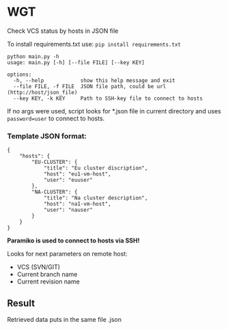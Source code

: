 # WGT
Check VCS status by hosts in JSON file

To install requirements.txt use:
`pip install requirements.txt`
```
python main.py -h
usage: main.py [-h] [--file FILE] [--key KEY]

options:
  -h, --help            show this help message and exit
  --file FILE, -f FILE  JSON file path, could be url (http://host/json_file)
  --key KEY, -k KEY     Path to SSH-key file to connect to hosts
  ```

If no args were used, script looks for *.json file in current directory
and uses `password=user` to connect to hosts.

### Template JSON format:
```
{
    "hosts": {
        "EU-CLUSTER": {
            "title": "Eu cluster discription",
            "host": "eu1-vm-host",
            "user": "euuser"
        },
        "NA-CLUSTER": {
            "title": "Na cluster description",
            "host": "na1-vm-host",
            "user": "nauser"
        }
    }
}
```

**Paramiko is used to connect to hosts via SSH!**

Looks for next parameters on remote host:
* VCS (SVN/GIT)
* Current branch name
* Current revision name

## Result
Retrieved data puts in the same file <filename>.json